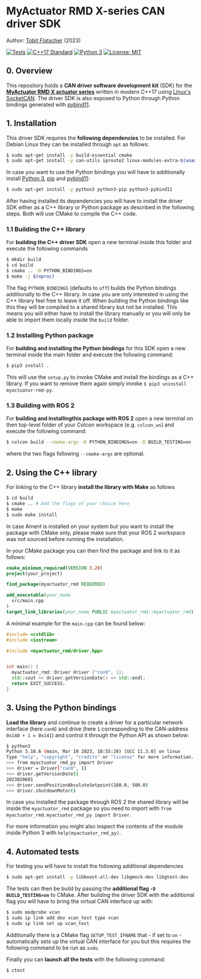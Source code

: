 # MyActuator RMD X-series CAN driver SDK

Author: [Tobit Flatscher](https://github.com/2b-t) (2023)

[![Tests](https://github.com/2b-t/myactuator_rmd/actions/workflows/run-tests.yml/badge.svg)](https://github.com/2b-t/myactuator_rmd/actions/workflows/run-tests.yml) [![C++17 Standard](https://img.shields.io/badge/Standard-C++17-yellow.svg?style=flat&logo=c%2B%2B)](https://isocpp.org/std/the-standard) [![Python 3](https://img.shields.io/badge/Python-3-yellow.svg?style=flat&logo=python)](https://www.python.org/downloads/) [![License: MIT](https://img.shields.io/badge/License-MIT-yellow.svg)](https://opensource.org/licenses/MIT)



## 0. Overview
This repository holds a **CAN driver software development kit** (SDK) for the [**MyActuator RMD X actuator series**](https://www.myactuator.com/rmd-x) written in modern C++17 using [Linux's SocketCAN](https://docs.kernel.org/networking/can.html). The driver SDK is also exposed to Python through Python bindings generated with [pybind11](https://github.com/pybind/pybind11).



## 1. Installation

This driver SDK requires the **following dependencies** to be installed. For Debian Linux they can be installed through `apt` as follows:

```bash
$ sudo apt-get install -y build-essential cmake
$ sudo apt-get install -y can-utils iproute2 linux-modules-extra-$(uname -r)
```

In case you want to use the Python bindings you will have to additionally install [Python 3](https://www.python.org/downloads/), [pip](https://pypi.org/project/pip/) and [pybind11](https://pybind11.readthedocs.io/en/stable/):

```bash
$ sudo apt-get install -y python3 python3-pip python3-pybind11
```

After having installed its dependencies you will have to install the driver SDK either as a C++ library or Python package as described in the following steps. Both will use CMake to compile the C++ code.



### 1.1 Building the C++ library

For **building the C++ driver SDK** open a new terminal inside this folder and execute the following commands

```bash
$ mkdir build
$ cd build
$ cmake .. -D PYTHON_BINDINGS=on
$ make -j $(nproc)
```

The flag `PYTHON_BINDINGS` (defaults to `off`) builds the Python bindings additionally to the C++ library. In case you are only interested in using the C++ library feel free to leave it off. When building the Python bindings like this they will be compiled to a shared library but not be installed. This means you will either have to install the library manually or you will only be able to import them locally inside the `build` folder. 

### 1.2 Installing Python package

For **building and installing the Python bindings** for this SDK open a new terminal inside the main folder and execute the following command:

```bash
$ pip3 install .
```

This will use the `setup.py` to invoke CMake and install the bindings as a C++ library. If you want to remove them again simply invoke `$ pip3 uninstall myactuator-rmd-py`.

### 1.3 Building with ROS 2

For **building and installingthis package with ROS 2** open a new terminal on then top-level folder of your Colcon workspace (e.g. `colcon_ws`) and execute the following command:

```bash
$ colcon build --cmake-args -D PYTHON_BINDINGS=on -D BUILD_TESTING=on
```

where the two flags following `--cmake-args` are optional.



## 2. Using the C++ library

For linking to the C++ library **install the library with Make** as follows

```bash
$ cd build
$ cmake .. # Add the flags of your choice here
$ make
$ sudo make install
```

In case Ament is installed on your system but you want to install the package with CMake only, please make sure that your ROS 2 workspace was not sourced before running the installation.

In your CMake package you can then find the package and link to it as follows:

```cmake
cmake_minimum_required(VERSION 3.20)
project(your_project)

find_package(myactuator_rmd REQUIRED)

add_executable(your_node
  src/main.cpp
)
target_link_libraries(your_node PUBLIC myactuator_rmd::myactuator_rmd)
```

A minimal example for the `main.cpp` can be found below:

```c++
#include <cstdlib>
#include <iostream>

#include <myactuator_rmd/driver.hpp>


int main() {
  myactuator_rmd::Driver driver {"can0", 1};
  std::cout << driver.getVersionDate() << std::endl;
  return EXIT_SUCCESS;
}
```



## 3. Using the Python bindings

**Load the library** and continue to create a driver for a particular network interface (here `can0`) and drive (here `1` corresponding to the CAN-address `0x140 + 1 = 0x141`) and control it through the Python API as shown below:

```bash
$ python3
Python 3.10.6 (main, Mar 10 2023, 10:55:28) [GCC 11.3.0] on linux
Type "help", "copyright", "credits" or "license" for more information.
>>> from myactuator_rmd_py import Driver
>>> driver = Driver("can0", 1)
>>> driver.getVersionDate()
2023020601
>>> driver.sendPositionAbsoluteSetpoint(180.0, 500.0)
>>> driver.shutdownMotor()
```

In case you installed the package through ROS 2 the shared library will be inside the `myactuator_rmd` package so you need to import with `from myactuator_rmd.myactuator_rmd_py import Driver`.

For more information you might also inspect the contents of the module inside Python 3 with `help(myactuator_rmd_py)`.



## 4. Automated tests

For testing you will have to install the following additional dependencies

```bash
$ sudo apt-get install -y libboost-all-dev libgmock-dev libgtest-dev
```

The tests can then be build by passing the **additional flag `-D BUILD_TESTING=on`** to CMake. After building the driver SDK with the additional flag you will have to bring the virtual CAN interface up with:

```bash
$ sudo modprobe vcan
$ sudo ip link add dev vcan_test type vcan
$ sudo ip link set up vcan_test
```

Additionally there is a CMake flag `SETUP_TEST_IFNAME` that - if set to `on` - automatically sets up the virtual CAN interface for you but this requires the following command to be run as `sudo`.

Finally you can **launch all the tests** with the following command:

```bash
$ ctest
```
